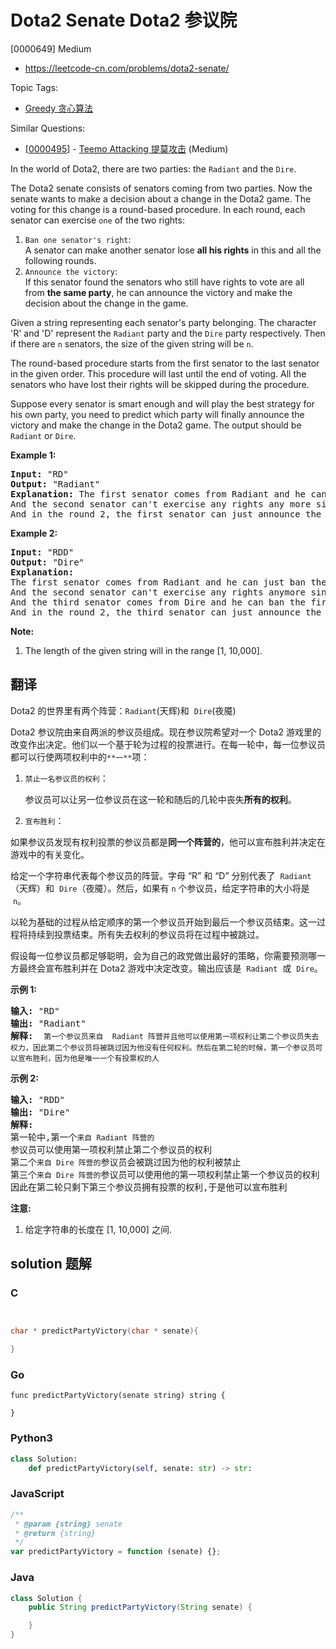 # Dota2 Senate Dota2 参议院

[0000649] Medium

- https://leetcode-cn.com/problems/dota2-senate/

Topic Tags:

- [Greedy 贪心算法](https://leetcode-cn.com/tag/greedy/)

Similar Questions:

- [[0000495](https://leetcode-cn.com/problems/teemo-attacking/)] - [Teemo Attacking 提莫攻击](./0000495.teemo-attacking.md) (Medium)

In the world of Dota2, there are two parties: the `Radiant` and the `Dire`.

The Dota2 senate consists of senators coming from two parties. Now the senate wants to make a decision about a change in the Dota2 game. The voting for this change is a round-based procedure. In each round, each senator can exercise `one` of the two rights:

1.  `Ban one senator's right`:  
    A senator can make another senator lose **all his rights** in this and all the following rounds.
2.  `Announce the victory`:  
    If this senator found the senators who still have rights to vote are all from **the same party**, he can announce the victory and make the decision about the change in the game.

Given a string representing each senator's party belonging. The character 'R' and 'D' represent the `Radiant` party and the `Dire` party respectively. Then if there are `n` senators, the size of the given string will be `n`.

The round-based procedure starts from the first senator to the last senator in the given order. This procedure will last until the end of voting. All the senators who have lost their rights will be skipped during the procedure.

Suppose every senator is smart enough and will play the best strategy for his own party, you need to predict which party will finally announce the victory and make the change in the Dota2 game. The output should be `Radiant` or `Dire`.

**Example 1:**

<pre><b>Input:</b> "RD"
<b>Output:</b> "Radiant"
<b>Explanation:</b> The first senator comes from Radiant and he can just ban the next senator's right in the round 1. 
And the second senator can't exercise any rights any more since his right has been banned. 
And in the round 2, the first senator can just announce the victory since he is the only guy in the senate who can vote.
</pre>

**Example 2:**

<pre><b>Input:</b> "RDD"
<b>Output:</b> "Dire"
<b>Explanation:</b> 
The first senator comes from Radiant and he can just ban the next senator's right in the round 1. 
And the second senator can't exercise any rights anymore since his right has been banned. 
And the third senator comes from Dire and he can ban the first senator's right in the round 1. 
And in the round 2, the third senator can just announce the victory since he is the only guy in the senate who can vote.
</pre>

**Note:**

1.  The length of the given string will in the range \[1, 10,000\].

## 翻译

Dota2 的世界里有两个阵营：`Radiant`(天辉)和  `Dire`(夜魇)

Dota2 参议院由来自两派的参议员组成。现在参议院希望对一个 Dota2 游戏里的改变作出决定。他们以一个基于轮为过程的投票进行。在每一轮中，每一位参议员都可以行使两项权利中的`**一**`项：

1.  `禁止一名参议员的权利`：

    参议员可以让另一位参议员在这一轮和随后的几轮中丧失**所有的权利**。

2.  `宣布胜利`：

如果参议员发现有权利投票的参议员都是**同一个阵营的**，他可以宣布胜利并决定在游戏中的有关变化。

给定一个字符串代表每个参议员的阵营。字母 “R” 和 “D” 分别代表了  `Radiant`（天辉）和  `Dire`（夜魇）。然后，如果有 `n` 个参议员，给定字符串的大小将是  `n`。

以轮为基础的过程从给定顺序的第一个参议员开始到最后一个参议员结束。这一过程将持续到投票结束。所有失去权利的参议员将在过程中被跳过。

假设每一位参议员都足够聪明，会为自己的政党做出最好的策略，你需要预测哪一方最终会宣布胜利并在 Dota2 游戏中决定改变。输出应该是  `Radiant`  或  `Dire`。

**示例 1:**

<pre><strong>输入:</strong> "RD"
<strong>输出:</strong> "Radiant"
<strong>解释:  </strong><code>第一个参议员来自  Radiant 阵营并且他可以使用第一项权利让第二个参议员失去权力，因此第二个参议员将被跳过因为他没有任何权利。然后在第二轮的时候，第一个参议员可以宣布胜利，因为他是唯一一个有投票权的人</code>
</pre>

**示例 2:**

<pre><strong>输入:</strong> "RDD"
<strong>输出:</strong> "Dire"
<strong>解释:</strong> 
第一轮中,第一个<code>来自 Radiant 阵营的</code>参议员可以使用第一项权利禁止第二个参议员的权利
第二个<code>来自 Dire 阵营的</code>参议员会被跳过因为他的权利被禁止
第三个<code>来自 Dire 阵营的</code>参议员可以使用他的第一项权利禁止第一个参议员的权利
因此在第二轮只剩下第三个参议员拥有投票的权利,于是他可以宣布胜利
</pre>

**注意:**

1.  给定字符串的长度在 \[1, 10,000\] 之间.

## solution 题解

### C

```c


char * predictPartyVictory(char * senate){

}


```

### Go

```golang
func predictPartyVictory(senate string) string {

}
```

### Python3

```python
class Solution:
    def predictPartyVictory(self, senate: str) -> str:

```

### JavaScript

```javascript
/**
 * @param {string} senate
 * @return {string}
 */
var predictPartyVictory = function (senate) {};
```

### Java

```java
class Solution {
    public String predictPartyVictory(String senate) {

    }
}
```
